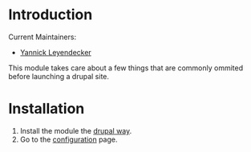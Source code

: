 # Introduction

Current Maintainers:

* [Yannick Leyendecker](https://www.drupal.org/u/yannickoo)

This module takes care about a few things that are commonly ommited
before launching a drupal site.

# Installation

1. Install the module the [drupal way].
2. Go to the [configuration] page.

[drupal way]: http://drupal.org/documentation/install/modules-themes/modules-7
[configuration]: /admin/config/system/final-polish

